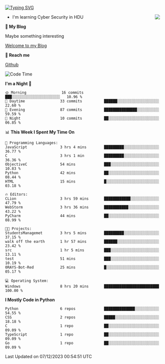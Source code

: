 [![Typing SVG](https://readme-typing-svg.herokuapp.com?font=Fira+Code&pause=1000&random=false&width=450&height=60&lines=Hello+%F0%9F%91%8B%F0%9F%8F%BB;I'm+JBNRZ)](https://git.io/typing-svg)

<a href="#">
  <img align="right" src="https://github-readme-stats.vercel.app/api?username=JBNRZ&show_icons=true&bg_color=15,f2f7fd,E0EAFC" />
</a>

- I'm learning Cyber Security in HDU

 **🌱 My Blog**

Maybe something interesting

[Welcome to my Blog](https://jbnrz.com.cn/)

 **💬 Reach me** 

[Github](https://github.com/JBNRZ)


<!--START_SECTION:waka-->
![Code Time](http://img.shields.io/badge/Code%20Time-149%20hrs%2055%20mins-blue)

**I'm a Night 🦉** 

```text
🌞 Morning                16 commits          ███░░░░░░░░░░░░░░░░░░░░░░   10.96 % 
🌆 Daytime                33 commits          ██████░░░░░░░░░░░░░░░░░░░   22.60 % 
🌃 Evening                87 commits          ███████████████░░░░░░░░░░   59.59 % 
🌙 Night                  10 commits          ██░░░░░░░░░░░░░░░░░░░░░░░   06.85 % 
```


📊 **This Week I Spent My Time On** 

```text
💬 Programming Languages: 
JavaScript               3 hrs 4 mins        █████████░░░░░░░░░░░░░░░░   36.77 % 
C                        3 hrs 1 min         █████████░░░░░░░░░░░░░░░░   36.36 % 
ObjectiveC               54 mins             ███░░░░░░░░░░░░░░░░░░░░░░   10.83 % 
Python                   42 mins             ██░░░░░░░░░░░░░░░░░░░░░░░   08.44 % 
HTML                     15 mins             █░░░░░░░░░░░░░░░░░░░░░░░░   03.18 % 

🔥 Editors: 
CLion                    3 hrs 59 mins       ████████████░░░░░░░░░░░░░   47.79 % 
WebStorm                 3 hrs 36 mins       ███████████░░░░░░░░░░░░░░   43.22 % 
PyCharm                  44 mins             ██░░░░░░░░░░░░░░░░░░░░░░░   08.99 % 

🐱‍💻 Projects: 
StudentsManagemet        3 hrs 5 mins        █████████░░░░░░░░░░░░░░░░   37.15 % 
walk off the earth       1 hr 57 mins        ██████░░░░░░░░░░░░░░░░░░░   23.42 % 
src                      1 hr 5 mins         ███░░░░░░░░░░░░░░░░░░░░░░   13.11 % 
test                     51 mins             ███░░░░░░░░░░░░░░░░░░░░░░   10.19 % 
0RAYS-Bot-Red            25 mins             █░░░░░░░░░░░░░░░░░░░░░░░░   05.17 % 

💻 Operating System: 
Windows                  8 hrs 20 mins       █████████████████████████   100.00 % 
```

**I Mostly Code in Python** 

```text
Python                   6 repos             ██████████████░░░░░░░░░░░   54.55 % 
CSS                      2 repos             █████░░░░░░░░░░░░░░░░░░░░   18.18 % 
C                        1 repo              ██░░░░░░░░░░░░░░░░░░░░░░░   09.09 % 
TypeScript               1 repo              ██░░░░░░░░░░░░░░░░░░░░░░░   09.09 % 
Go                       1 repo              ██░░░░░░░░░░░░░░░░░░░░░░░   09.09 % 
```




 Last Updated on 07/12/2023 00:54:51 UTC
<!--END_SECTION:waka-->
